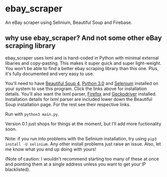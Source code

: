 # ebay_scraper
An eBay scraper using Selinium, Beautiful Soup and Firebase.

## why use ebay_scraper? And not some other eBay scraping library

ebay_scraper uses lxml and is hand-coded in Python with minimal external
libaries and copy-pasting. This makes it super quick and super light-weight.
You won't be able to find a better ebay scraping library than this one.
Plus, it's fully documented and very easy to use.

You'll need to have [Beautiful Soup 4](https://www.crummy.com/software/BeautifulSoup/bs4/doc/),
[Python 3.0](https://www.python.org/downloads/) and [Selenium](https://pypi.python.org/pypi/selenium)
installed on your system to use this program.
Click the links above for installation details.
You'll also want the lxml parser, [Firefox](https://www.google.co.uk/search?q=install+Firefox&oq=install+Firefox&aqs=chrome..69i57j69i60l3j69i61j69i59.2052j0j4&client=ubuntu&sourceid=chrome&ie=UTF-8) and [Geckodriver](https://askubuntu.com/questions/870530/how-to-install-geckodriver-in-ubuntu) installed. Installation details for lxml parser are included lower down the Beautiful Soup installation page. For the rest see their respective links.

Run with `python3 main.py`.

Version 0.1 just shops for things at the moment, but I'll add more fuctionality soon.

Note: if you run into problems with the Selinium installation, try using `pip3 install -U selinium`.
Any other install problems just raise an issue. Also, let me know what you end up doing with yours!

(Note of caution: I wouldn't recommend starting too many of these at once and pointing them
at a single address unless you want to get your IP blacklisted).
